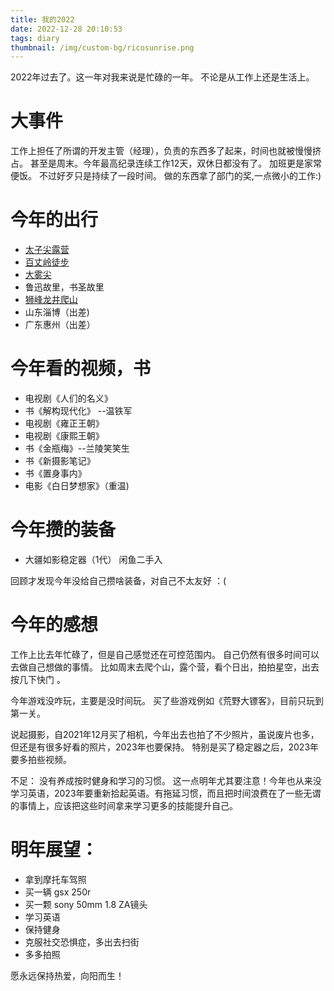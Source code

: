 ```yaml
---
title: 我的2022
date: 2022-12-28 20:10:53
tags: diary
thumbnail: /img/custom-bg/ricosunrise.png
---
```


2022年过去了。这一年对我来说是忙碌的一年。 不论是从工作上还是生活上。 

# 大事件

工作上担任了所谓的开发主管（经理），负责的东西多了起来，时间也就被慢慢挤占。 甚至是周末。今年最高纪录连续工作12天，双休日都没有了。 加班更是家常便饭。 不过好歹只是持续了一段时间。 做的东西拿了部门的奖,一点微小的工作:)





# 今年的出行 

* [太子尖露营](https://hogwartsrico.github.io/2022/08/06/CampingOnTaiZiJian/) 
* [百丈岭徒步](https://hogwartsrico.github.io/2022/02/20/baizhangling-mountain-climbing/)  
* [大雾尖](https://hogwartsrico.github.io/2022/07/23/dawujiansunrise/)  
* 鲁迅故里，书圣故里
* [狮峰龙井爬山](https://hogwartsrico.github.io/2022/03/14/ShifengClimb/) 
* 山东淄博（出差)
* 广东惠州（出差）



# 今年看的视频，书

* 电视剧《人们的名义》
* 书《解构现代化》 --温铁军
* 电视剧《雍正王朝》 
* 电视剧《康熙王朝》 
* 书《金瓶梅》--兰陵笑笑生
* 书《新摄影笔记》 
* 书《置身事内》
* 电影《白日梦想家》（重温)



# 今年攒的装备

* 大疆如影稳定器（1代） 闲鱼二手入



回顾才发现今年没给自己攒啥装备，对自己不太友好 ：(



# 今年的感想

工作上比去年忙碌了，但是自己感觉还在可控范围内。 自己仍然有很多时间可以去做自己想做的事情。 比如周末去爬个山，露个营，看个日出，拍拍星空，出去按几下快门 。

今年游戏没咋玩，主要是没时间玩。 买了些游戏例如《荒野大镖客》，目前只玩到第一关。 

说起摄影，自2021年12月买了相机，今年出去也拍了不少照片，虽说废片也多，但还是有很多好看的照片，2023年也要保持。 特别是买了稳定器之后，2023年要多拍些视频。 

不足： 没有养成按时健身和学习的习惯。 这一点明年尤其要注意！今年也从来没学习英语，2023年要重新拾起英语。有拖延习惯，而且把时间浪费在了一些无谓的事情上，应该把这些时间拿来学习更多的技能提升自己。



# 明年展望： 

* 拿到摩托车驾照
* 买一辆 gsx 250r 
* 买一颗 sony 50mm 1.8 ZA镜头 
* 学习英语
* 保持健身
* 克服社交恐惧症，多出去扫街
* 多多拍照



愿永远保持热爱，向阳而生！